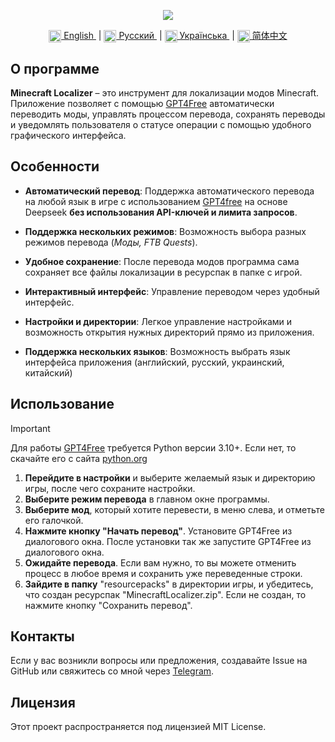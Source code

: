 <p align="center">
  <img src="https://github.com/user-attachments/assets/70cb660d-a150-4290-9885-98c08bd1bd1b">
</p>

<div align="center">
  <a href="README.md">
    <img align="center" src="https://github.com/user-attachments/assets/2c44b2ac-25b8-466c-855e-9662a47752cf" width="20">
    English
  </a> &nbsp;|
  <a href="README.ru.md">
    <img align="center" src="https://github.com/user-attachments/assets/bdf8afb3-d027-4a28-8f0c-3ee25fcedd56" width="20">
    Русский
  </a> &nbsp;|
  <a href="README.uk.md">
    <img align="center" src="https://github.com/user-attachments/assets/6734f63d-1d28-46ce-9732-790055d5a54a" width="20">
    Українська
  </a> &nbsp;| 
  <a href="README.zh.md">
    <img align="center" src="https://github.com/user-attachments/assets/86d69702-c489-44c1-902a-520b43a92853" width="20">
    简体中文
  </a>
</div>

## О программе
**Minecraft Localizer** – это инструмент для локализации модов Minecraft. Приложение позволяет с помощью [GPT4Free](https://github.com/xtekky/gpt4free/) автоматически переводить моды, управлять процессом перевода, сохранять переводы и уведомлять пользователя о статусе операции с помощью удобного графического интерфейса.

## Особенности
- **Автоматический перевод**: Поддержка автоматического перевода на любой язык в игре с использованием [GPT4free](https://github.com/xtekky/gpt4free/) на основе Deepseek **без использования API-ключей и лимита запросов**.

- **Поддержка нескольких режимов**: Возможность выбора разных режимов перевода (*Моды, FTB Quests*).

- **Удобное сохранение**: После перевода модов программа сама сохраняет все файлы локализации в ресурспак в папке с игрой.

- **Интерактивный интерфейс**: Управление переводом через удобный интерфейс.

- **Настройки и директории**: Легкое управление настройками и возможность открытия нужных директорий прямо из приложения.

- **Поддержка нескольких языков**: Возможность выбрать язык интерфейса приложения (английский, русский, украинский, китайский)

## Использование
> [!IMPORTANT]
> Для работы [GPT4Free](https://github.com/xtekky/gpt4free/) требуется Python версии 3.10+. Если нет, то скачайте его с  сайта [python.org](https://www.python.org/downloads/)

1. **Перейдите в настройки** и выберите желаемый язык и директорию игры, после чего сохраните настройки.
2. **Выберите режим перевода** в главном окне программы.
3. **Выберите мод**, который хотите перевести, в меню слева, и отметьте его галочкой.
4. **Нажмите кнопку "Начать перевод"**. Установите GPT4Free из диалогового окна. После установки так же запустите GPT4Free из диалогового окна.
5. **Ожидайте перевода**. Если вам нужно, то вы можете отменить процесс в любое время и сохранить уже переведенные строки.
6. **Зайдите в папку** "resourcepacks" в директории игры, и убедитесь, что создан ресурспак "MinecraftLocalizer.zip". Если не создан, то нажмите кнопку "Сохранить перевод".

## Контакты
Если у вас возникли вопросы или предложения, создавайте Issue на GitHub или свяжитесь со мной через [Telegram](https://t.me/AlexBetekhtin).

## Лицензия
Этот проект распространяется под лицензией MIT License.

